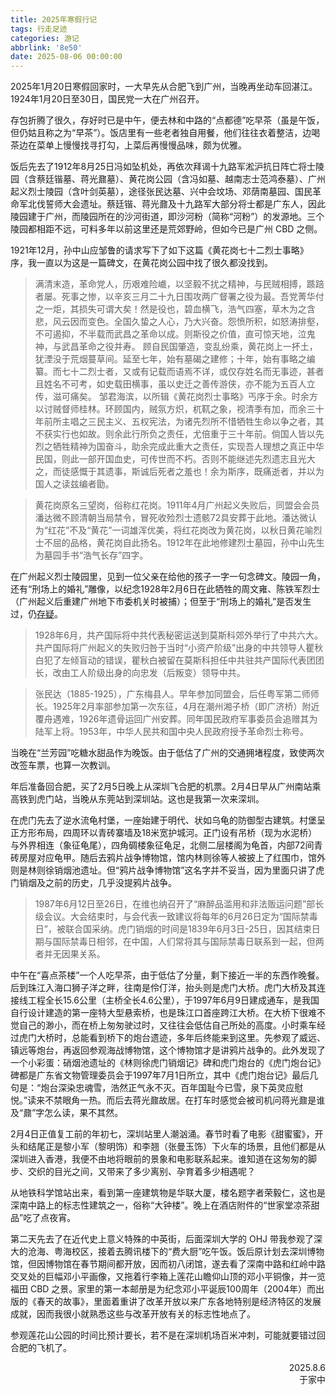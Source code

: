 ```yaml
---
title: 2025年寒假行记
tags: 行走足迹
categories: 游记
abbrlink: '8e50'
date: 2025-08-06 00:00:00
---
```


2025年1月20日寒假回家时，一大早先从合肥飞到广州，当晚再坐动车回湛江。1924年1月20日至30日，国民党一大在广州召开。

存包折腾了很久，存好时已是中午，便去林和中路的“点都德”吃早茶（虽是午饭，但仍姑且称之为“早茶”）。饭店里有一些老者独自用餐，他们往往衣着整洁，边喝茶边在菜单上慢慢找寻打勾，上菜后再慢慢品味，颇为优雅。

饭后先去了1912年8月25日冯如坠机处，再依次拜谒十九路军淞沪抗日阵亡将士陵园（含蔡廷锴墓、蒋光鼐墓）、黄花岗公园（含冯如墓、越南志士范鸿泰墓）、广州起义烈士陵园（含叶剑英墓），途径张民达墓、兴中会坟场、邓荫南墓园、国民革命军北伐誓师大会遗址。蔡廷锴、蒋光鼐及十九路军大部分将士都是广东人，因此陵园建于广州，而陵园所在的沙河街道，即沙河粉（简称“河粉”）的发源地。三个陵园都相距不远，可料多年以前这里还是荒郊野岭，但如今已是广州 CBD 之侧。

1921年12月，孙中山应邹鲁的请求写下了如下这篇《黄花岗七十二烈士事略》序，我一直以为这是一篇碑文，在黄花岗公园中找了很久都没找到。
> 满清末造，革命党人，历艰难险巇，以坚毅不扰之精神，与民贼相搏，踬踣者屡。死事之惨，以辛亥三月二十九日围攻两广督署之役为最。吾党菁华付之一炬，其损失可谓大矣！然是役也，碧血横飞，浩气四塞，草木为之含悲，风云因而变色。全国久蛰之人心，乃大兴奋。怨愤所积，如怒涛排壑，不可遏抑，不半载而武昌之革命以成。则斯役之价值，直可惊天地，泣鬼神，与武昌革命之役并寿。
> 顾自民国肇造，变乱纷乘，黄花岗上一抔土，犹湮没于荒烟蔓草间。延至七年，始有墓碣之建修；十年，始有事略之编纂。而七十二烈士者，又或有记载而语焉不详，或仅存姓名而无事迹，甚者且姓名不可考，如史载田横事，虽以史迁之善传游侠，亦不能为五百人立传，滋可痛矣。
> 邹君海滨，以所辑《黄花岗烈士事略》丐序于余。时余方以讨贼督师桂林。环顾国内，贼氛方炽，杌靰之象，视清季有加，而余三十年前所主唱之三民主义、五权宪法，为诸先烈所不惜牺牲生命以争之者，其不获实行也如故。则余此行所负之责任，尤倍重于三十年前。倘国人皆以先烈之牺牲精神为国奋斗，助余完成此重大之责任，实现吾人理想之真正中华民国，则此一部开国血史，可传世而不朽。否则不能继述先烈遗志且光大之，而徒感慨于其遗事，斯诚后死者之羞也！余为斯序，既痛逝者，并以为国人之读兹编者勖。

> 黄花岗原名三望岗，俗称红花岗。1911年4月广州起义失败后，同盟会会员潘达微不顾清朝当局禁令，冒死收殓烈士遗骸72具安葬于此地。潘达微认为“红花”不及“黄花”一词雄浑优美，将红花岗改为黄花岗，以秋日黄花喻烈士不屈的品格，黄花岗自此扬名。1912年在此地修建烈士墓园，孙中山先生为墓园手书“浩气长存”四字。

在广州起义烈士陵园里，见到一位父亲在给他的孩子一字一句念碑文。陵园一角，还有“刑场上的婚礼”雕像，以纪念1928年2月6日在此牺牲的周文雍、陈铁军烈士（广州起义后重建广州地下市委机关时被捕）；但至于“刑场上的婚礼”是否发生过，仍[存疑](https://www.sohu.com/a/221389342_364333)。

> 1928年6月，共产国际将中共代表秘密运送到莫斯科郊外举行了中共六大。共产国际将广州起义的失败归咎于当时“小资产阶级”出身的中共领导人瞿秋白犯了左倾盲动的错误，瞿秋白被留在莫斯科担任中共驻共产国际代表团团长，改由工人阶级出身的向忠发（后叛变）领导中共。

> 张民达（1885-1925），广东梅县人。早年参加同盟会，后任粤军第二师师长。1925年2月率部参加第一次东征，4月在潮州湘子桥（即广济桥）附近覆舟遇难，1926年遗骨运回广州安葬。同年国民政府军事委员会追赠其为陆军上将。1953年，中华人民共和国中央人民政府授予革命烈士称号。

当晚在“兰芳园”吃糖水甜品作为晚饭。由于低估了广州的交通拥堵程度，致使两次改签车票，也算一次教训。

年后准备回合肥，买了2月5日晚上从深圳飞合肥的机票。2月4日早从广州南站乘高铁到虎门站，当晚从东莞站到深圳站。这也是我第一次来深圳。

在虎门先去了逆水流龟村堡，一座始建于明代、状如乌龟的防御型古建筑。村堡呈正方形布局，四周环以青砖寨墙及18米宽护城河。正门设有吊桥（现为水泥桥）与外界相连（象征龟尾），四角碉楼象征龟足，北侧二层楼阁为龟首，内部72间青砖房屋对应龟甲。随后去鸦片战争博物馆，馆内林则徐等人被披上了红围巾，馆外则是林则徐销烟池遗址。但“鸦片战争博物馆”这名字并不妥当，因为里面只讲了虎门销烟及之前的历史，几乎没提鸦片战争。

>1987年6月12日至26日，在维也纳召开了“麻醉品滥用和非法贩运问题”部长级会议。大会结束时，与会代表一致建议将每年的6月26日定为“国际禁毒日”，被联合国采纳。虎门销烟的时间是1839年6月3日-25日，因其结束日期与国际禁毒日相邻，在中国，人们常将其与国际禁毒日联系到一起，但两者并无因果关系。

中午在“喜点茶楼”一个人吃早茶，由于低估了分量，剩下接近一半的东西作晚餐。后到珠江入海口狮子洋之畔，往南是伶仃洋，抬头则是虎门大桥。虎门大桥及其连接线工程全长15.6公里（主桥全长4.6公里），于1997年6月9日建成通车，是我国自行设计建造的第一座特大型悬索桥，也是珠江口首座跨江大桥。在大桥下很难不觉自己的渺小，而在桥上匆匆驶过时，又往往会低估自己所处的高度。小时乘车经过虎门大桥时，总能看到桥下的炮台遗迹，多年后终能来到这里。先参观了威远、镇远等炮台，再返回参观海战博物馆，这个博物馆才是讲鸦片战争的。此外发现了一个小彩蛋：硝烟池遗址的《林则徐虎门销烟记》碑和虎门炮台的《虎门炮台记》碑都是广东省文物管理委员会于1997年7月1日所立，其中《虎门炮台记》最后几句是：“炮台深染忠魂雪，浩然正气永不灭。百年国耻今已雪，泉下英灵应慰悦。”读来不禁眼角一热。而后去蒋光鼐故居。在打车时感觉会被司机问蒋光鼐是谁及“鼐”字怎么读，果不其然。

2月4日正值复工前的年初七，深圳站里人潮汹涌。春节时看了电影《甜蜜蜜》，开头和结尾正是黎小军（黎明饰）和李翘（张曼玉饰）下火车的场景，且他们都是从深圳进入香港，我便不由地将眼前的景象和电影联系起来。谁知道在这匆匆的脚步、交织的目光之间，又带来了多少离别、孕育着多少相遇呢？

从地铁科学馆站出来，看到第一座建筑物是华联大厦，楼名题字者荣毅仁，这也是深南中路上的标志性建筑之一，俗称“大钟楼”。晚上在酒店附件的“世家堂凉茶甜品”吃了点夜宵。

第二天先去了在近代史上意义特殊的中英街，后面深圳大学的 OHJ 带我参观了深大的沧海、粤海校区，接着去腾讯楼下的“费大厨”吃午饭。饭后原计划去深圳博物馆，但因博物馆在春节期间都开放，因而初八闭馆，遂去看了深南中路和红岭中路交叉处的巨幅邓小平画像，又拖着行李箱上莲花山瞻仰山顶的邓小平铜像，并一览福田 CBD 之景。家里的第一本邮册是为纪念邓小平诞辰100周年（2004年）而出版的《春天的故事》，里面着重讲了改革开放以来广东各地特别是经济特区的发展成就，因而我很小就熟悉这些与改革开放有关的标志性地点了。

参观莲花山公园的时间比预计要长，若不是在深圳机场百米冲刺，可能就要错过回合肥的飞机了。

<div style="text-align: right;">2025.8.6<br>于家中</div>